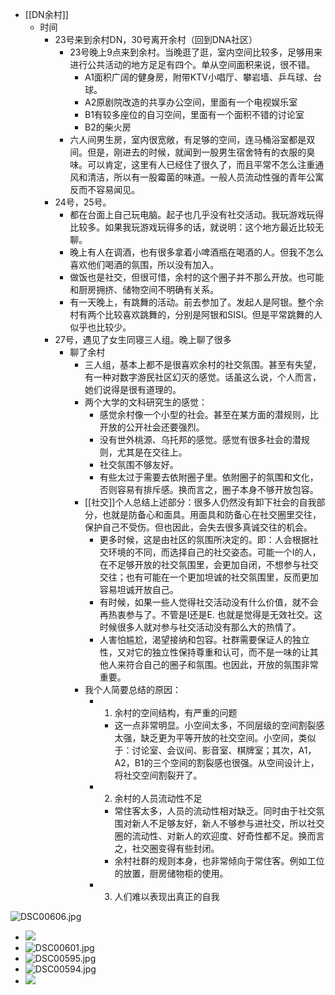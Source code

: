 

- [[DN余村]]
	- 时间
		- 23号来到余村DN，30号离开余村（回到DNA社区）
			- 23号晚上9点来到余村。当晚逛了逛，室内空间比较多，足够用来进行公共活动的地方足足有四个。单从空间面积来说，很不错。
				- A1面积广阔的健身房，附带KTV小唱厅、攀岩墙、乒乓球、台球。
				- A2原剧院改造的共享办公空间，里面有一个电视娱乐室
				- B1有较多座位的自习空间，里面有一个面积不错的讨论室
				- B2的柴火房
			- 六人间男生房，室内很宽敞，有足够的空间，连马桶浴室都是双间。但是，刚进去的时候，就闻到一股男生宿舍特有的衣服的臭味。可以肯定，这里有人已经住了很久了，而且平常不怎么注重通风和清洁，所以有一股霉菌的味道。一般人员流动性强的青年公寓反而不容易闻见。
		- 24号，25号。
			- 都在台面上自己玩电脑。起子也几乎没有社交活动。我玩游戏玩得比较多。如果我玩游戏玩得多的话，就说明：这个地方最近比较无聊。
			- 晚上有人在调酒，也有很多拿着小啤酒瓶在喝酒的人。但我不怎么喜欢他们喝酒的氛围，所以没有加入。
			- 做饭也是社交，但很可惜，余村的这个圈子并不那么开放。也可能和厨房拥挤、储物空间不明确有关系。
			- 有一天晚上，有跳舞的活动。前去参加了。发起人是阿银。整个余村有两个比较喜欢跳舞的，分别是阿银和SISI。但是平常跳舞的人似乎也比较少。
		- 27号，遇见了女生同寝三人组。晚上聊了很多
			- 聊了余村
				- 三人组，基本上都不是很喜欢余村的社交氛围。甚至有失望，有一种对数字游民社区幻灭的感觉。话虽这么说，个人而言，她们说得是很有道理的。
				- 两个大学的文科研究生的感觉：
					- 感觉余村像一个小型的社会。甚至在某方面的潜规则，比开放的公开社会还要强烈。
					- 没有世外桃源、乌托邦的感觉。感觉有很多社会的潜规则，尤其是在交往上。
					- 社交氛围不够友好。
					- 有些太过于需要去依附圈子里。依附圈子的氛围和文化，否则容易有排斥感。换而言之，圈子本身不够开放包容。
				- [[社交]]个人总结上述部分：很多人仍然没有卸下社会的自我部分，也就是防备心和面具。用面具和防备心在社交圈里交往，保护自己不受伤。但也因此，会失去很多真诚交往的机会。
					- 更多时候，这是由社区的氛围所决定的。即：人会根据社交环境的不同，而选择自己的社交姿态。可能一个I的人，在不足够开放的社交氛围里，会更加自闭，不想参与社交交往；也有可能在一个更加坦诚的社交氛围里，反而更加容易坦诚开放自己。
					- 有时候，如果一些人觉得社交活动没有什么价值，就不会再热衷参与了。不管是I还是E. 也就是觉得是无效社交。这时候很多人就对参与社交活动没有那么大的热情了。
					- 人害怕尴尬，渴望接纳和包容。社群需要保证人的独立性，又对它的独立性保持尊重和认可，而不是一味的让其他人来符合自己的圈子和氛围。也因此，开放的氛围非常重要。
				- 我个人简要总结的原因：
					- 1. 余村的空间结构，有严重的问题
						- 这一点非常明显。小空间太多，不同层级的空间割裂感太强，缺乏更为平等开放的社交空间。小空间，类似于：讨论室、会议间、影音室、棋牌室；其次，A1，A2，B1的三个空间的割裂感也很强。从空间设计上，将社交空间割裂开了。
					- 2. 余村的人员流动性不足
						- 常住客太多，人员的流动性相对缺乏。同时由于社交氛围对新人不足够友好，新人不够参与进社交，所以社交圈的流动性、对新人的欢迎度、好奇性都不足。换而言之，社交圈变得有些封闭。
						- 余村社群的规则本身，也非常倾向于常住客。例如工位的放置，厨房储物柜的使用。
					- 3. 人们难以表现出真正的自我


![DSC00606.jpg](https://fenixhuang-1302994934.cos.ap-shanghai.myqcloud.com/qingyangxin/DSC00606.jpg)
- ![](https://fenixhuang-1302994934.cos.ap-shanghai.myqcloud.com/qingyangxin/DSC00606.jpg)
- ![DSC00601.jpg](https://fenixhuang-1302994934.cos.ap-shanghai.myqcloud.com/qingyangxin/DSC00601.jpg)
- ![DSC00595.jpg](https://fenixhuang-1302994934.cos.ap-shanghai.myqcloud.com/qingyangxin/DSC00595.jpg)
- ![DSC00594.jpg](https://fenixhuang-1302994934.cos.ap-shanghai.myqcloud.com/qingyangxin/DSC00594.jpg)
- ![](https://fenixhuang-1302994934.cos.ap-shanghai.myqcloud.com/qingyangxin/DSC00594.jpg)